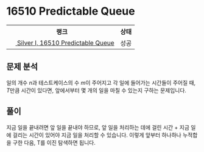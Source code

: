 # 16510 Predictable Queue



<table>
  <tr>
    <th>랭크</th>
    <th>상태</th>
  </tr>
  <tr>
    <td>
      <a href="http://noj.am/16510">
        <img src="https://static.solved.ac/tier_small/10.svg" height="16px"/>
        Silver I, 16510 Predictable Queue
      </a>
    </td>
    <td>
      성공
    </td>
  </tr>
</table>



## 문제 분석

일의 개수 <i class="variable">n</i>과 테스트케이스의 수 <i class="variable">m</i>이 주어지고
각 일에 들어가는 시간들이 주어질 때, <i class="variable">T</i>만큼 시간이 있다면,
앞에서부터 몇 개의 일을 마칠 수 있는지 구하는 문제입니다.

## 풀이

지금 일을 끝내려면 앞 일을 끝내야 하므로,
앞 일을 처리하는 데에 걸린 시간 + 지금 일에 걸리는 시간이 있어야 지금 일을 처리할 수 있습니다.
이렇게 앞부터 하나하나 누적합을 구한 다음, T를 이진 탐색하면 됩니다.
